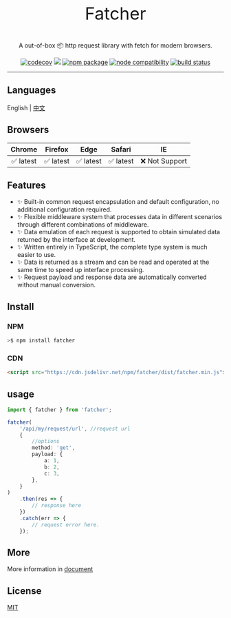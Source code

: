 <div style="text-align: center;">
<p style="font-size:40px;">Fatcher<p>
<p style="font-size:20x;margin-bottom: 8px;">
A out-of-box 📦 http request library with fetch for modern browsers.<p>

[![codecov](https://codecov.io/gh/fanhaoyuan/fatcher/branch/master/graph/badge.svg?token=9DRTR2GXH8)](https://codecov.io/gh/fanhaoyuan/fatcher)
[![](https://data.jsdelivr.com/v1/package/npm/fatcher/badge?style=rounded)](https://www.jsdelivr.com/package/npm/fatcher)
<a href="https://npmjs.com/package/fatcher"><img src="https://img.shields.io/npm/v/fatcher.svg" alt="npm package"></a>
<a href="https://nodejs.org/en/about/releases/"><img src="https://img.shields.io/node/v/fatcher.svg" alt="node compatibility"></a>
<a href="https://github.com/fanhaoyuan/fatcher/actions/workflows/ci.yml"><img src="https://github.com/fanhaoyuan/fatcher/actions/workflows/ci.yml/badge.svg?branch=master" alt="build status"></a>

</div>

---

## Languages

English | [中文](./README.zh-CN.md)

## Browsers

|  Chrome   |  Firefox  |   Edge    |  Safari   |       IE       |
| :-------: | :-------: | :-------: | :-------: | :------------: |
| ✅ latest | ✅ latest | ✅ latest | ✅ latest | ❌ Not Support |

## Features

-   ✨ Built-in common request encapsulation and default configuration, no additional configuration required.
-   ✨ Flexible middleware system that processes data in different scenarios through different combinations of middleware.
-   ✨ Data emulation of each request is supported to obtain simulated data returned by the interface at development.
-   ✨ Written entirely in TypeScript, the complete type system is much easier to use.
-   ✨ Data is returned as a stream and can be read and operated at the same time to speed up interface processing.
-   ✨ Request payload and response data are automatically converted without manual conversion.

## Install

### NPM

```bash
>$ npm install fatcher
```

### CDN

```html
<script src="https://cdn.jsdelivr.net/npm/fatcher/dist/fatcher.min.js"></script>
```

## usage

```ts
import { fatcher } from 'fatcher';

fatcher(
    '/api/my/request/url', //request url
    {
        //options
        method: 'get',
        payload: {
            a: 1,
            b: 2,
            c: 3,
        },
    }
)
    .then(res => {
        // response here
    })
    .catch(err => {
        // request error here.
    });
```

## More

More information in [document](https://fanhaoyuan.github.io/fatcher)

## License

[MIT](./LICENSE)
